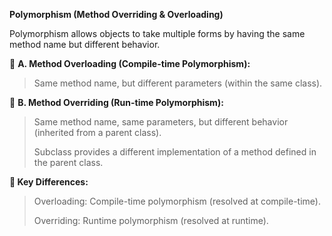**Polymorphism (Method Overriding & Overloading)**

Polymorphism allows objects to take multiple forms by having the same method name but different behavior.

🔹 **A. Method Overloading (Compile-time Polymorphism):**

> Same method name, but different parameters (within the same class).

🔹 **B. Method Overriding (Run-time Polymorphism):**

> Same method name, same parameters, but different behavior (inherited from a parent class).
>
> Subclass provides a different implementation of a method defined in the parent class.

**🔹 Key Differences:**
>Overloading: Compile-time polymorphism (resolved at compile-time).
> 
>Overriding: Runtime polymorphism (resolved at runtime).
